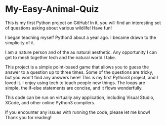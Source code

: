# My-Easy-Animal-Quiz
This is my first Python project on GitHub! 
In it, you will find an interesting set of questions asking about various wildlife! Have fun!

I began teaching myself Python3 about a year ago. I became drawn to the simplicity of it. 

I am a nature person and of the au natural aesthetic. 
Any opportunity I can get to mesh together tech and the natural world I take. 

This project is a simple point-based game that allows you to guess the answer to a question up to three times.
Some of the questions are tricky, but you won't find any answers here!
This is my first Python3 project, and I loved it. I enjoy using tech to teach people new things.
The loops are simple, the if-else statements are concise, and it flows wonderfully.

This code can be run on virtually any application, including Visual Studio, XCode, and other online Python3 compilers.

If you encounter any issues with running the code, please let me know! Thank you for reading!

